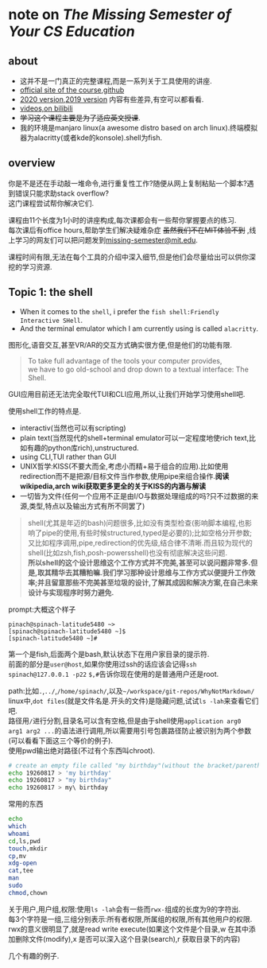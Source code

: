 # note on *The Missing Semester of Your CS Education*

## about
- 这并不是一门真正的完整课程,而是一系列关于工具使用的讲座.
- [official site of the course](https://missing.csail.mit.edu/),[github](https://github.com/missing-semester/missing-semester)
- [2020 version](https://missing.csail.mit.edu/2020/),[2019 version](https://missing.csail.mit.edu/2019/) 内容有些差异,有空可以都看看.
- [videos,on bilibili](https://www.bilibili.com/video/BV1x7411H7wa)  
- ~~学习这个课程主要是为了适应英文授课~~.
- 我的环境是manjaro linux(a awesome distro based on arch linux).终端模拟器为alacritty(或者kde的konsole).shell为fish.

## overview
你是不是还在手动敲一堆命令,进行重复性工作?随便从网上复制粘贴一个脚本?遇到错误只能求助stack overflow?   
这门课程尝试帮你解决它们.  

课程由11个长度为1小时的讲座构成,每次课都会有一些帮你掌握要点的练习.  
每次课后有office hours,帮助学生们解决疑难杂症 ~~虽然我们不在MIT体验不到~~ ,线上学习的网友们可以把问题发到[missing-semester@mit.edu](missing-semester@mit.edu).  

课程时间有限,无法在每个工具的介绍中深入细节,但是他们会尽量给出可以供你深挖的学习资源.  

## Topic 1: the shell
- When it comes to the `shell`, i prefer the `fish shell:Friendly Interactive SHell`.
- And the terminal emulator which I am currently using is called `alacritty`.

图形化,语音交互,甚至VR/AR的交互方式确实很方便,但是他们的功能有限.  

> To take full advantage of the tools your computer provides,  
> we have to go old-school and drop down to a textual interface: The Shell.

GUI应用目前还无法完全取代TUI和CLI应用,所以,让我们开始学习使用shell吧.  

使用shell工作的特点是.  
- interactiv(当然也可以有scripting)
- plain text(当然现代的shell+terminal emulator可以一定程度地使rich text,比如有趣的python库rich),unstructured.
- using CLI,TUI rather than GUI
- UNIX哲学:KISS(不要大而全,考虑小而精+易于组合的应用).比如使用redirection而不是把源/目标文件当作参数,使用pipe来组合操作.**阅读wikipedia,arch wiki获取更多更全的关于KISS的内涵与解读**
- 一切皆为文件(任何一个应用不正是由I/O与数据处理组成的吗?只不过数据的来源,类型,特点以及输出方式有所不同罢了)


> shell(尤其是年迈的bash)问题很多,比如没有类型检查(影响脚本编程,也影响了pipe的使用,有些时候structured,typed是必要的);比如空格分开参数;又比如程序调用,pipe,redirection的优先级,结合律不清晰.而且较为现代的shell(比如zsh,fish,posh-powersshell)也没有彻底解决这些问题.  
> **所以shell的这个设计思维这个工作方式并不完美,甚至可以说问题非常多.但是,取其精华去其糟粕嘛.我们学习那种设计思维与工作方式以便提升工作效率;并且留意那些不完美甚至垃圾的设计,了解其成因和解决方案,在自己未来设计与实现程序时努力避免.**


prompt:大概这个样子
```plaintext
pinach@spinach-latitude5480 ~>
[spinach@spinach-latitude5480 ~]$
[spinach-latitude5480 ~]#
```
第一个是fish,后面两个是bash,默认状态下在用户家目录的提示符.  
前面的部分是`user@host`,如果你使用过ssh的话应该会记得`ssh spinach@127.0.0.1 -p22`
`$,#`告诉你现在使用的是普通用户还是root.  

path:比如`.`,`../`,`/home/spinach/`,以及`~/workspace/git-repos/WhyNotMarkdown/`  
linux中,`dot files`(就是文件名是.开头的文件)是隐藏问题,试试`ls -lah`来查看它们吧.  
路径用`/`进行分割,目录名可以含有空格,但是由于shell使用`application arg0 arg1 arg2 ...`的语法进行调用,所以需要用引号包裹路径防止被识别为两个参数(可以看看下面这三个等价的例子).  
使用pwd输出绝对路径(不过有个东西叫chroot).  

```bash
# create an empty file called "my birthday"(without the bracket/parenthese)
echo 19260817 > 'my birthday'
echo 19260817 > "my birthday"
echo 19260817 > my\ birthday
```

常用的东西
```bash
echo
which
whoami
cd,ls,pwd
touch,mkdir
cp,mv
xdg-open
cat,tee
man
sudo
chmod,chown
```

关于用户,用户组,权限:使用`ls -lah`会有一些而`rwx-`组成的长度为9的字符出.  
每3个字符是一组,三组分别表示:所有者权限,所属组的权限,所有其他用户的权限.  
rwx的意义很明显了,就是read write execute(如果这个文件是个目录,w 在其中添加删除文件(modify),x 是否可以深入这个目录(search),r 获取目录下的内容)  



几个有趣的例子.
```bash

```

